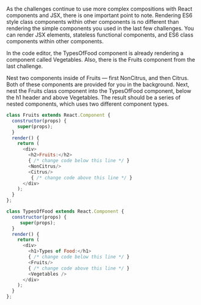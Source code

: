 As the challenges continue to use more complex compositions with React components and JSX, there is one important point to note. 
Rendering ES6 style class components within other components is no different than rendering the simple components you used in the last few challenges. 
You can render JSX elements, stateless functional components, and ES6 class components within other components.


In the code editor, the TypesOfFood component is already rendering a component called Vegetables. Also, 
there is the Fruits component from the last challenge.

Nest two components inside of Fruits — first NonCitrus, and then Citrus. Both of these components are provided for you in the background. 
Next, nest the Fruits class component into the TypesOfFood component, below the h1 header and above Vegetables. 
The result should be a series of nested components, which uses two different component types.
```js
class Fruits extends React.Component {
  constructor(props) {
    super(props);
  }
  render() {
    return (
      <div>
        <h2>Fruits:</h2>
        { /* change code below this line */ }
        <NonCitrus/>
        <Citrus/>
         { /* change code above this line */ }
      </div>
    );
  }
};

class TypesOfFood extends React.Component {
  constructor(props) {
     super(props);
  }
  render() {
    return (
      <div>
        <h1>Types of Food:</h1>
        { /* change code below this line */ }
        <Fruits/>
        { /* change code above this line */ }
        <Vegetables />
      </div>
    );
  }
};
